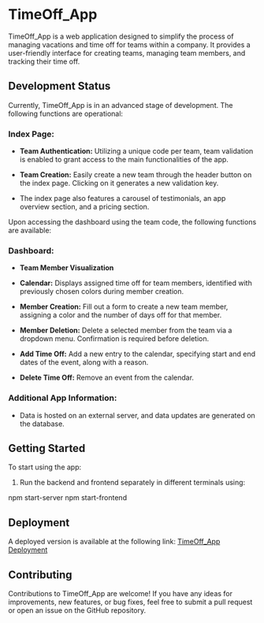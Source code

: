 # TimeOff_App

TimeOff_App is a web application designed to simplify the process of managing vacations and time off for teams within a company. It provides a user-friendly interface for creating teams, managing team members, and tracking their time off.

## Development Status

Currently, TimeOff_App is in an advanced stage of development. The following functions are operational:

### Index Page:
- **Team Authentication:** Utilizing a unique code per team, team validation is enabled to grant access to the main functionalities of the app.
  
- **Team Creation:** Easily create a new team through the header button on the index page. Clicking on it generates a new validation key.

- The index page also features a carousel of testimonials, an app overview section, and a pricing section.

Upon accessing the dashboard using the team code, the following functions are available:

### Dashboard:
- **Team Member Visualization**
- **Calendar:** Displays assigned time off for team members, identified with previously chosen colors during member creation.
  
- **Member Creation:** Fill out a form to create a new team member, assigning a color and the number of days off for that member.
  
- **Member Deletion:** Delete a selected member from the team via a dropdown menu. Confirmation is required before deletion.
  
- **Add Time Off:** Add a new entry to the calendar, specifying start and end dates of the event, along with a reason.
  
- **Delete Time Off:** Remove an event from the calendar.

### Additional App Information:

- Data is hosted on an external server, and data updates are generated on the database.

## Getting Started

To start using the app:

1. Run the backend and frontend separately in different terminals using:

npm start-server
npm start-frontend


## Deployment

A deployed version is available at the following link: [TimeOff_App Deployment](https://time-off-ykex.vercel.app)

## Contributing

Contributions to TimeOff_App are welcome! If you have any ideas for improvements, new features, or bug fixes, feel free to submit a pull request or open an issue on the GitHub repository.
